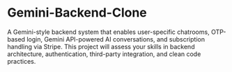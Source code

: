 # Gemini-Backend-Clone
A Gemini-style backend system that enables user-specific chatrooms, OTP-based login, Gemini API-powered AI conversations, and subscription handling via Stripe. This project will assess your skills in backend architecture, authentication, third-party integration, and clean code practices.


